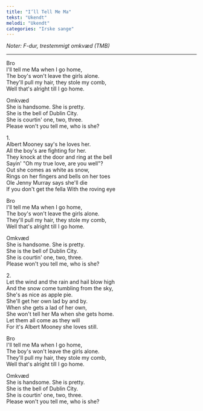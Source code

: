 ```yaml
---
title: "I’ll Tell Me Ma"
tekst: "Ukendt"
melodi: "Ukendt"
categories: "Irske sange"
---
```

*Noter: F-dur, trestemmigt omkvæd (TMB)* <br>

***

Bro<br>
I'll tell me Ma when I go home,<br>
The boy's won't leave the girls alone.<br>
They'll pull my hair, they stole my comb,<br>
Well that's alright till I go home.<br>

Omkvæd<br>
She is handsome. She is pretty.<br>
She is the bell of Dublin City.<br>
She is courtin' one, two, three.<br>
Please won't you tell me, who is she?<br>

1.<br>
Albert Mooney say's he loves her.<br>
All the boy's are fighting for her.<br>
They knock at the door and ring at the bell<br>
Sayin' "Oh my true love, are you well"?<br>
Out she comes as white as snow,<br>
Rings on her fingers and bells on her toes<br>
Ole Jenny Murray says she'll die<br>
If you don't get the fella With the roving eye<br>

Bro<br>
I'll tell me Ma when I go home,<br>
The boy's won't leave the girls alone.<br>
They'll pull my hair, they stole my comb,<br>
Well that's alright till I go home.<br>

Omkvæd<br>
She is handsome. She is pretty.<br>
She is the bell of Dublin City.<br>
She is courtin' one, two, three.<br>
Please won't you tell me, who is she?<br>

2.<br>
Let the wind and the rain and hail blow high<br>
And the snow come tumbling from the sky,<br>
She's as nice as apple pie.<br>
She'll get her own lad by and by.<br>
When she gets a lad of her own,<br>
She won't tell her Ma when she gets home.<br>
Let them all come as they will<br>
For it's Albert Mooney she loves still.<br>

Bro<br>
I'll tell me Ma when I go home,<br>
The boy's won't leave the girls alone.<br>
They'll pull my hair, they stole my comb,<br>
Well that's alright till I go home.<br>

Omkvæd<br>
She is handsome. She is pretty.<br>
She is the bell of Dublin City.<br>
She is courtin' one, two, three.<br>
Please won't you tell me, who is she?<br>
